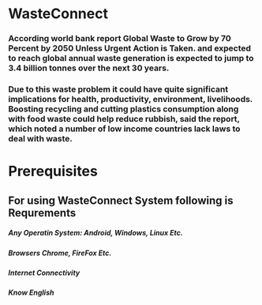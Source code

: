 # WasteConnect
### According world bank report  Global Waste to Grow by 70 Percent by 2050 Unless Urgent Action is Taken. and expected to reach global annual waste generation is expected to jump to 3.4 billion tonnes over the next 30 years.

### Due to this waste problem  it could have quite significant implications for health, productivity, environment, livelihoods. Boosting recycling and cutting plastics consumption along with food waste could help reduce rubbish, said the report, which noted a number of low income countries lack laws to deal with waste.




# Prerequisites

## For using WasteConnect System following is Requrements

##### Any Operatin System: Android, Windows, Linux Etc.
##### Browsers Chrome, FireFox Etc.
##### Internet Connectivity
##### Know English




